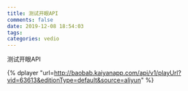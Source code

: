 ```yaml
---
title: 测试开眼API
comments: false
date: 2019-12-08 18:54:03
tags:
categories: vedio
---
```

测试开眼API <!--more-->

{% dplayer "url=http://baobab.kaiyanapp.com/api/v1/playUrl?vid=63613&editionType=default&source=aliyun" %} 
